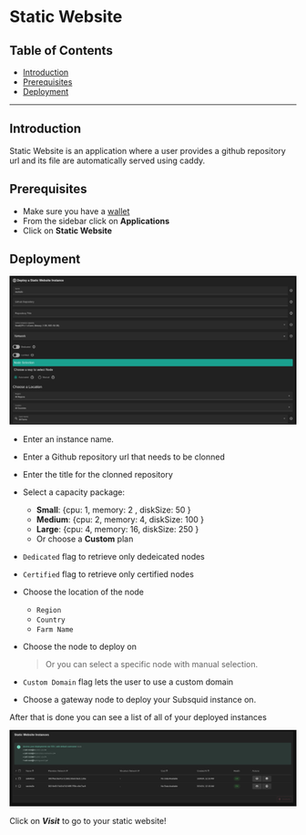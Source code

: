 <h1> Static Website </h1>

<h2>Table of Contents </h2>

- [Introduction](#introduction)
- [Prerequisites](#prerequisites)
- [Deployment](#deployment)

---

## Introduction

Static Website is an application where a user provides a github repository url and its file are automatically served using caddy.

## Prerequisites

- Make sure you have a [wallet](../wallet_connector.md)
- From the sidebar click on **Applications**
- Click on **Static Website**

## Deployment

![ ](./img/solutions_staticwebsite.png)

- Enter an instance name.

- Enter a Github repository url that needs to be clonned

- Enter the title for the clonned repository

- Select a capacity package:

  - **Small**: {cpu: 1, memory: 2 , diskSize: 50 }
  - **Medium**: {cpu: 2, memory: 4, diskSize: 100 }
  - **Large**: {cpu: 4, memory: 16, diskSize: 250 }
  - Or choose a **Custom** plan

- `Dedicated` flag to retrieve only dedeicated nodes
- `Certified` flag to retrieve only certified nodes
- Choose the location of the node
  - `Region`
  - `Country`
  - `Farm Name`
- Choose the node to deploy on
  > Or you can select a specific node with manual selection.
- `Custom Domain` flag lets the user to use a custom domain
- Choose a gateway node to deploy your Subsquid instance on.

After that is done you can see a list of all of your deployed instances

![ ](./img/staticwebsite_list.png)

Click on **_Visit_** to go to your static website!
